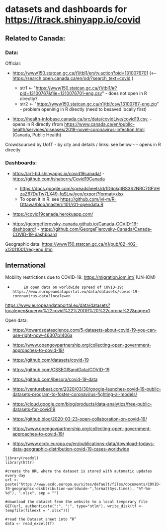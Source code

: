 # datasets and dashboards for https://itrack.shinyapp.io/covid

## Related to Canada:

### Data:

Official: 
- https://www150.statcan.gc.ca/t1/tbl1/en/tv.action?pid=1310076701
(<--  https://search.open.canada.ca/en/od/?search_text=covid )

  - str1 <- "https://www150.statcan.gc.ca/t1/tbl1/#?pid=13100767&file=1310076701-eng.csv" - does not open in R directly?
  - str2 <- "https://www150.statcan.gc.ca/n1/tbl/csv/13100767-eng.zip" - problem openinig in R directly (need to besaved locally first)

- https://health-infobase.canada.ca/src/data/covidLive/covid19.csv, - opens in R directly
(from https://www.canada.ca/en/public-health/services/diseases/2019-novel-coronavirus-infection.html  (Canada, Public Health)


Crowdsourced by UofT - by city and details / links: see below - - opens in R directly



### Dashboards:

- https://art-bd.shinyapps.io/covid19canada/ - https://github.com/ishaberry/Covid19Canada
  - https://docs.google.com/spreadsheets/d/1D6okqtBS3S2NRC7GFVHzaZ67DuTw7LX49-fqSLwJyeo/export?format=xlsx 
  - To open it in R: see https://github.com/ivi-m/R-Ottawa/blob/master/r101/r01-opendata.R
  
- https://covid19canada.herokuapp.com/
- https://georgeflerovsky-canada.github.io/Canada-COVID-19-dashboard/ - https://github.com/GeorgeFlerovsky-Canada/Canada-COVID-19-dashboard

Geographic data: https://www150.statcan.gc.ca/n1/pub/82-402-x/2011001/reg-eng.htm

## International

Mobility restrictions due to COVID-19: https://migration.iom.int/ (UN-IOM)

-          EU open data on worldwide spread of COVID-19: https://www.europeandataportal.eu/data/datasets/covid-19-coronavirus-data?locale=en

https://www.europeandataportal.eu/data/datasets?locale=en&query=%22covid%22%20OR%20%22corona%22&page=1

Open data:

- https://towardsdatascience.com/5-datasets-about-covid-19-you-can-use-right-now-46307b1406a
- https://www.opengovpartnership.org/collecting-open-government-approaches-to-covid-19/
- https://github.com/datasets/covid-19
- https://github.com/CSSEGISandData/COVID-19
- https://github.com/ibesora/covid-19-data


- https://venturebeat.com/2020/03/30/google-launches-covid-19-public-datasets-program-to-foster-coronavirus-fighting-ai-models/
- https://cloud.google.com/blog/products/data-analytics/free-public-datasets-for-covid19

- https://github.blog/2020-03-23-open-collaboration-on-covid-19/
- https://www.opengovpartnership.org/collecting-open-government-approaches-to-covid-19/

- https://www.ecdc.europa.eu/en/publications-data/download-todays-data-geographic-distribution-covid-19-cases-worldwide

```
library(readxl)
library(httr)

#create the URL where the dataset is stored with automatic updates every day
url <- paste("https://www.ecdc.europa.eu/sites/default/files/documents/COVID-19-geographic-disbtribution-worldwide-",format(Sys.time(), "%Y-%m-%d"), ".xlsx", sep = "")

#download the dataset from the website to a local temporary file
GET(url, authenticate(":", ":", type="ntlm"), write_disk(tf <- tempfile(fileext = ".xlsx")))

#read the Dataset sheet into “R”
data <- read_excel(tf)
```
